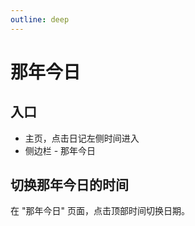 ```yaml
---
outline: deep
---
```


# 那年今日

## 入口

- 主页，点击日记左侧时间进入
- 侧边栏 - 那年今日

## 切换那年今日的时间

在 "那年今日" 页面，点击顶部时间切换日期。
